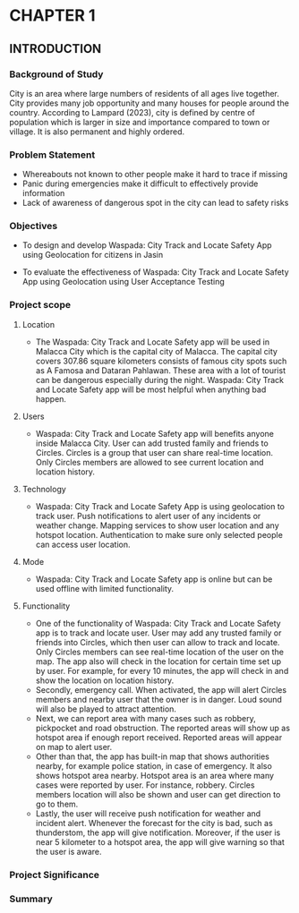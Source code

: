 # CHAPTER 1

## INTRODUCTION

### Background of Study

City is an area where large numbers of residents of all ages live together. City provides many job opportunity and many houses for people around the country. According to Lampard (2023), city is defined by centre of population which is larger in size and importance compared to town or village. It is also permanent and highly ordered.

### Problem Statement

- Whereabouts not known to other people make it hard to trace if missing
- Panic during emergencies make it difficult to effectively provide information
- Lack of awareness of dangerous spot in the city can lead to safety risks

### Objectives

- To design and develop Waspada: City Track and Locate Safety App using Geolocation for citizens in Jasin

- To evaluate the effectiveness of Waspada: City Track and Locate Safety App using Geolocation using User Acceptance Testing

### Project scope

1. Location
   * The Waspada: City Track and Locate Safety app will be used in Malacca City which is the capital city of Malacca. The capital city covers 307.86 square kilometers consists of famous city spots such as A Famosa and Dataran Pahlawan. These area with a lot of tourist can be dangerous especially during the night. Waspada: City Track and Locate Safety app will be most helpful when anything bad happen.

2.	Users
    * Waspada: City Track and Locate Safety app will benefits anyone inside Malacca City. User can add trusted family and friends to Circles. Circles is a group that user can share real-time location. Only Circles members are allowed to see current location and location history.

3. Technology
   * Waspada: City Track and Locate Safety App is using geolocation to track user. Push notifications to alert user of any incidents or weather change. Mapping services to show user location and any hotspot location. Authentication to make sure only selected people can access user location.

4. Mode
   * Waspada: City Track and Locate Safety app is online but can be used offline with limited functionality.

5. Functionality
   * One of the functionality of Waspada: City Track and Locate Safety app is to track and locate user. User may add any trusted family or friends into Circles, which then user can allow to track and locate. Only Circles members can see real-time location of the user on the map. The app also will check in the location for certain time set up by user. For example, for every 10 minutes, the app will check in and show the location on location history.
   * Secondly, emergency call. When activated, the app will alert Circles members and nearby user that the owner is in danger. Loud sound will also be played to attract attention.
   * Next, we can report area with many cases such as robbery, pickpocket and road obstruction. The reported areas will show up as hotspot area if enough report received. Reported areas will appear on map to alert user.
   * Other than that, the app has built-in map that shows authorities nearby, for example police station, in case of emergency. It also shows hotspot area nearby. Hotspot area is an area where many cases were reported by user. For instance, robbery. Circles members location will also be shown and user can get direction to go to them.
   * Lastly, the user will receive push notification for weather and incident alert. Whenever the forecast for the city is bad, such as thunderstom, the app will give notification. Moreover, if the user is near 5 kilometer to a hotspot area, the app will give warning so that the user is aware. 

### Project Significance

### Summary

